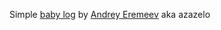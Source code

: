 Simple [baby log](httpd://bl.iscra.co.uk) by [Andrey Eremeev](andrey.eremeyev@gmail.com) aka azazelo
